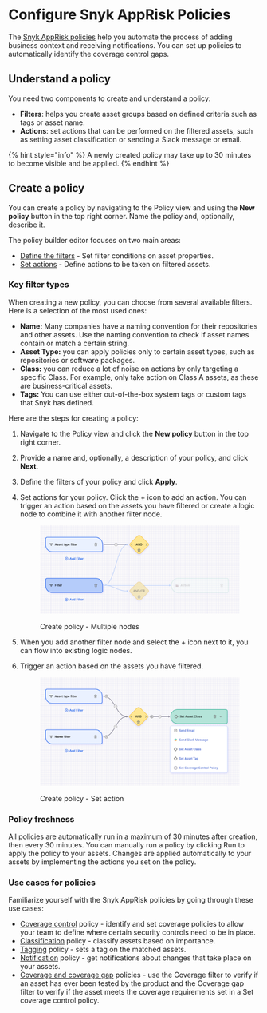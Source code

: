 # Configure Snyk AppRisk Policies

The [Snyk AppRisk policies](../../../manage-risk/snyk-apprisk/policies-for-snyk-apprisk/) help you automate the process of adding business context and receiving notifications. You can set up policies to automatically identify the coverage control gaps.

## Understand a policy

You need two components to create and understand a policy:

* **Filters**: helps you create asset groups based on defined criteria such as tags or asset name.
* **Actions**: set actions that can be performed on the filtered assets, such as setting asset classification or sending a Slack message or email.

{% hint style="info" %}
A newly created policy may take up to 30 minutes to become visible and be applied.
{% endhint %}

## Create a policy

You can create a policy by navigating to the Policy view and using the **New policy** button in the top right corner. Name the policy and, optionally, describe it.

The policy builder editor focuses on two main areas:

* [Define the filters](../../../manage-risk/snyk-apprisk/policies-for-snyk-apprisk/create-policies.md#define-filters) - Set filter conditions on asset properties.
* [Set actions](../../../manage-risk/snyk-apprisk/policies-for-snyk-apprisk/create-policies.md#set-actions) - Define actions to be taken on filtered assets.

### Key filter types <a href="#key-filter-types" id="key-filter-types"></a>

When creating a new policy, you can choose from several available filters. Here is a selection of the most used ones:

* **Name:** Many companies have a naming convention for their repositories and other assets. Use the naming convention to check if asset names contain or match a certain string.
* **Asset Type:** you can apply policies only to certain asset types, such as repositories or software packages.
* **Class:** you can reduce a lot of noise on actions by only targeting a specific Class. For example, only take action on Class A assets, as these are business-critical assets.
* **Tags:** You can use either out-of-the-box system tags or custom tags that Snyk has defined.

Here are the steps for creating a policy:

1. Navigate to the Policy view and click the **New policy** button in the top right corner.
2. Provide a name and, optionally, a description of your policy, and click **Next**.
3. Define the filters of your policy and click **Apply**.
4.  Set actions for your policy. Click the + icon to add an action. You can trigger an action based on the assets you have filtered or create a logic node to combine it with another filter node.

    <figure><img src="../../../.gitbook/assets/image (2) (12) (1).png" alt="Create policy - multiple nodes"><figcaption><p>Create policy - Multiple nodes</p></figcaption></figure>
5. When you add another filter node and select the + icon next to it, you can flow into existing logic nodes.
6.  Trigger an action based on the assets you have filtered.

    <figure><img src="../../../.gitbook/assets/image (3) (7).png" alt=""><figcaption><p>Create policy - Set action</p></figcaption></figure>

### Policy freshness

All policies are automatically run in a maximum of 30 minutes after creation, then every 30 minutes. You can manually run a policy by clicking Run to apply the policy to your assets. Changes are applied automatically to your assets by implementing the actions you set on the policy.

### Use cases for policies

Familiarize yourself with the Snyk AppRisk policies by going through these use cases:

* [Coverage control](../../../manage-risk/snyk-apprisk/policies-for-snyk-apprisk/use-cases-for-policies/coverage-control-policy-use-case.md) policy - identify and set coverage policies to allow your team to define where certain security controls need to be in place.
* [Classification](../../../manage-risk/snyk-apprisk/policies-for-snyk-apprisk/use-cases-for-policies/classification-policy-use-case.md) policy - classify assets based on importance.
* [Tagging](../../../manage-risk/snyk-apprisk/policies-for-snyk-apprisk/use-cases-for-policies/tagging-policy-use-case.md) policy - sets a tag on the matched assets.
* [Notification](../../../manage-risk/snyk-apprisk/policies-for-snyk-apprisk/use-cases-for-policies/notification-policy-use-case.md) policy - get notifications about changes that take place on your assets.
* [Coverage and coverage gap](../../../manage-risk/snyk-apprisk/policies-for-snyk-apprisk/use-cases-for-policies/coverage-and-coverage-gap-policies.md) policies - use the Coverage filter to verify if an asset has ever been tested by the product and the Coverage gap filter to verify if the asset meets the coverage requirements set in a Set coverage control policy.

